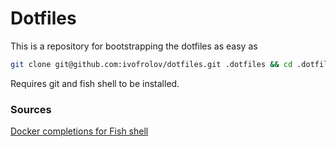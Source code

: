 # Dotfiles

This is a repository for bootstrapping the dotfiles as easy as

```sh
git clone git@github.com:ivofrolov/dotfiles.git .dotfiles && cd .dotfiles && ./stow.fish emacs
```

Requires git and fish shell to be installed.

### Sources

[Docker completions for Fish shell](https://github.com/dldevinc/fish-docker)
